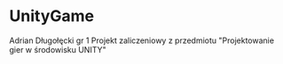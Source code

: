 # UnityGame 
Adrian Długołęcki gr 1
Projekt zaliczeniowy z przedmiotu "Projektowanie gier w środowisku UNITY"
